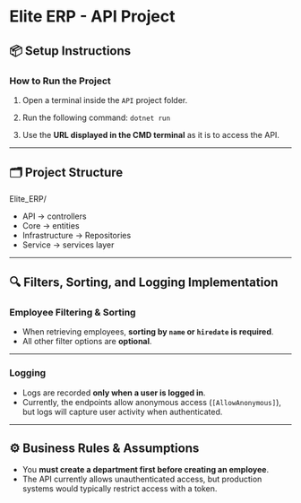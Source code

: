 # Elite ERP - API Project

## 📦 Setup Instructions

### How to Run the Project

1. Open a terminal inside the `API` project folder.
2. Run the following command: `dotnet run`

3. Use the **URL displayed in the CMD terminal** as it is to access the API.

---

## 🗂️ Project Structure

Elite_ERP/


* API -> controllers
* Core -> entities
* Infrastructure -> Repositories
* Service -> services layer



---

## 🔍 Filters, Sorting, and Logging Implementation

### Employee Filtering & Sorting

- When retrieving employees, **sorting by `name` or `hiredate` is required**.  
- All other filter options are **optional**.


---

### Logging

- Logs are recorded **only when a user is logged in**.
- Currently, the endpoints allow anonymous access (`[AllowAnonymous]`), but logs will capture user activity when authenticated.

---

## ⚙️ Business Rules & Assumptions

- You **must create a department first before creating an employee**.
- The API currently allows unauthenticated access, but production systems would typically restrict access with a token.


